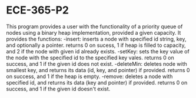 # ECE-365-P2

This program provides a user with the functionality of a priority queue of nodes using a binary heap implementation, provided a given capacity. It provides the functions:
-insert: inserts a node with specified id string, key, and optionally a pointer.
	  returns 0 on sucess, 1 if heap is filled to capacity, and 2 if the node with given id already exists.
-setKey: sets the key value of the node with the specified id to the specified key vales.
	  returns 0 on success, and 1 if the given id does not exist.
-deleteMin: deletes node with smallest key, and returns its data (id, key, and pointer) if provided.
	  returns 0 on success, and 1 if the heap is empty.
-remove: deletes a node with specified id, and returns its data (key and pointer) if provided.
	  returns 0 on success, and 1 if the given id doesn't exist.
